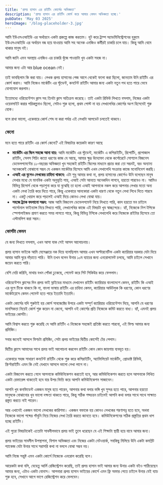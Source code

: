 ```yaml
---
title: 'প্রলয় হাসান এর রাইটিং কোর্সের অভিজ্ঞতা'
description: 'প্রলয় হাসান এর রাইটিং কোর্স করে আমার কেমন অভিজ্ঞতা হচ্ছে।'
pubDate: 'May 03 2025'
heroImage: '/blog-placeholder-3.jpg'
---
```


আমি ইউএসএআইডি এর অর্থায়নে একটা প্রকল্পে কাজ করতাম। হুট করে ট্রাম্প অ্যাডমিনিস্ট্রেশনের হুকুমে ইউএসএআইডি এর অর্থায়ন বন্ধ হয়ে যাওয়ায় আমি সহ অনেক এনজিও কর্মীরই চাকরি চলে যায়। কিন্তু আমি থেমে থাকার মানুষ নই।

আমি জানি এমন অবস্থায় এনজিও এর চাকরি খুঁজে পাওয়াটা খুব একটা সহজ না।

আমার জন্য এটা আর blue ocean নেই।

তাই ভাবছিলাম কি করা যায়। লেখক প্রলয় হাসানের পেজ আগে থেকেই ফলো করা ছিলো, জানতাম উনি রাইটিং এর কোর্স করান। আমি নিজেও মার্কেটিং এর স্টুডেন্ট, কনটেন্ট রাইটিং আমার জন্য একটা নতুন পথ হতে পারে ভেবে যোগাযোগ করলাম।

ইতোমধ্যে ওরিয়েন্টেশন ক্লাস সহ তিনটা ক্লাস অতিক্রম করেছে। তাই একটা রিভিউ লিখতে বসলাম, নিজের একটা ওয়েবসাইট করার পরিকল্পনাও ছিলো, সেটাও শুরু হলো, প্রথম পোস্ট না হয় লেখালেখির কোর্সের অংশ হিসেবেই শুরু হোক।

বলে রাখা ভালো, একেবারে কোর্স শেষ না করা পর্যন্ত এই লেখাটা আপডেট চলতেই থাকবে।

### কেনো

মনে হতে পারে রাইটিং এর কোর্স কেনো? এই বিষয়টার কয়েকটা কারণ আছে

- **মার্কেটিং এর স্কিল সহজে আনা যায়:** আমি মার্কেটিং এর স্টুডেন্ট, মার্কেটিং এ কপিরাইটিং, রিপোর্টিং, প্রপোজাল রাইটিং, সেলস পিচিং কতো ধরণের কাজ যে আছে, আমার ক্ষুদ্র উদ্যোক্তা থেকে কর্পোরেটে সোশ্যাল বিজনেস ডেভেলপমেন্টের ১১-বছরের অভিজ্ঞতা খুব সহজেই রাইটিং স্কিলের মাধ্যমে প্রচার করা তো সম্ভবই, বরং অন্যান্য অনেককেই বোঝানো সম্ভব যে একজন মার্কেটার হিসেবে আমি এখন লেখালেখি সংক্রান্ত কাজে মনোনিবেশ করছি।
- **এআই এর যুগেও লেখকের চাহিদা থাকবে:** এটা শুধু আমার কথা না, প্রলয় হাসানের কোর্সেও উনি বলেছেন মানুষ লেখার মধ্যে যে মানবিক একটা অনুভূতি পায়, এআই সেটা আনতে অনেকদিন লাগবে, হয়তো পারবেও না। আমিও বিভিন্ন রিসোর্স থেকে পড়াশুনা করে যা বুঝেছি তা হলো এআই আপনাকে নকল করে আপনার লেখার মতো অন্য একটা লেখা তৈরি করে দিতে পারে, কিন্তু একেবারে আনকোরা একটা ধারণা থেকে নতুন লেখা লিখে দিতে পারবে না। একটু খেয়াল করে পড়লেই এআই দিয়ে কোনও লেখা বোঝা যায়।
- **সহজে ট্র্যাক বদলানো সম্ভব:** আজ আমি বিজনেস ডেভেলপমেন্ট নিয়ে লিখতে পারি, কাল হয়তো মন চাইলে পার্সোনাল ফাইন্যান্স নিয়ে লিখতে পারি, লেখালেখির কাজে এই বিষয়টা খুব স্বাচ্ছন্দ্যের। হ্যাঁ, নিজেকে নিশ টপিকে স্পেশালাইজড প্রমাণ করতে সময় লাগতে পারে, কিন্তু বিভিন্ন টপিকে লেখালেখি করে নিজেকে রাইটার হিসেবে তো এস্টাবলিশ করা সম্ভব।

### কোর্সটা কেমন

যে জন্য লিখতে বসলাম, এখন আসা যাক সেই আসল আলোচনায়।

প্রলয় হাসান ভাইকে আমি মেসেঞ্জারে নক দিয়ে বলেছিলাম আমার এখন অল্টারনেটিভ একটা ক্যারিয়ার দরকার যেটা দিয়ে আবার আমি ঘুরে দাঁড়াতে পারি। উনি তখন বলেন উনার ১০ম ব্যাচের জন্য এনরোলমেন্ট চলছে, আমি চাইলে সেখানে জয়েন করতে পারি।

বেশি দেরি করিনি, মাথায় যখন পোঁকা ঢুকেছে, পেমেন্ট করে সিট সিকিউর করে ফেললাম।

ওরিয়েন্টেশন ক্লাসের দিন প্রলয় ভাই স্লাইডের মাধ্যমে দেখালেন রাইটিং ক্যারিয়ার বাংলাদেশে কেমন, রাইটিং কি এআই এর যুগে টিকে থাকবে কি না, বাংলা ভাষায় রাইটিং এর চাহিদা কেমন, ক্যারিয়ার আউটলুক কি ধরণের, কোন ধরণের মার্কেটপ্লেসে কেমন পেমেন্ট হতে পারে ইত্যাদি ইত্যাদি।

একটা কোর্সের যদি শুরুটাই হয় কোর্স সাবজেক্টের উপরে একটা সম্পূর্ণ ক্যারিয়ার ওরিয়েন্টেশন দিয়ে, আপনি যে ধরণের মানসিকতা নিয়েই কোর্স শুরু করেন না কেনো, আপনি ওই কোর্সের প্রতি নিজেকে কমিট করতে বাধ্য। হ্যাঁ, এমনই প্রলয় ভাইয়ের কোর্সটা।

আমি বিশ্বাস করতে শুরু করেছি যে আমি রাইটিং এ নিজেকে সহজেই প্রতিষ্ঠা করতে পারবো, এই ফিল্ড আমার জন্য প্রমিজিং।

সবার জন্যেই আসলে ফিল্ডটা প্রমিজিং, সেটা প্রলয় ভাইয়ের দ্বিতীয় কোর্সেই টের পেলাম।

দ্বিতীয় ক্লাসে আমাদের সাথে প্রলয় ভাই আলোচনা করলেন রাইটিং কোন কোন জায়গায় ব্যবহৃত হয়।

একেবারে সহজ সাধারণ কনটেন্ট রাইটিং থেকে শুরু করে কপিরাইটিং, অ্যাফিলিয়েট মার্কেটিং, প্রোডাক্ট রিভিউ, স্ক্রিপ্টরাইটিং এমন কি নেই যেখানে আসলে ভালো লেখা লাগে না।

একটা বিজনেস করতে গেলে আপনাকে কমিউনিকেশন করতেই হবে, আর কমিউনিকেশন করতে হলে আপনাকে লিখিত একটা রেফারেন্স থাকতেই হবে যার উপর ভিত্তি করে আপনি কমিউনিকেশন সাজাবেন।

আপনি খুব কনফিডেন্ট একজন মানুষ হতে পারেন, আপনার কথা বলার ভঙ্গি খুব সুন্দর হতে পারে, আপনার হয়তো মানুষকে বোঝানোর খুব ভালো দক্ষতা থাকতে পারে, কিন্তু সঠিক শব্দচয়ন চাইলেই আপনি কথা বলার সাথে সাথে সাক্ষাত প্রস্তুত করতে নাই পারেন।

আর এখানেই একজন ভালো লেখকের কারিশমা। একজন বক্তাকে হয় কোনও লেখকের শরণাপন্ন হতে হবে, অথবা নিজেকে ভালো শব্দের গাঁথুনি নিয়ে নিজের লেখা তৈরি করতে জানতে হবে। কমিউনিকেশনের সঠিক প্রস্তুতির প্রথম ধাপ হচ্ছে রাইটিং।

এই পুরো বিষয়টাকেই এতোটা সাবলীলভাবে প্রলয় ভাই তুলে ধরেছেন যে এই শিক্ষাটা স্থায়ী হয়ে যাবে আমার জন্য।

প্রলয় ভাইয়ের সাবলীল উপস্থাপনা, বিশাল অভিজ্ঞতা এবং নিজের একটা নেটওয়ার্ক, সবকিছু মিলিয়ে উনি একটা কমপ্লিট প্যাকেজ যেটা উনার সাথে সরাসরি কথা না বললে বোঝা সম্ভব নয়।

আমি নিজে সন্তুষ্ট এমন একটা কোর্সে নিজেকে এনরোল করেছি বলে।

আরেকটা কথা বলি, যেহেতু আর্লি রেজিস্ট্রেশন করেছি, তাই প্রলয় হাসান ভাই আমার জন্য উনার একটা বইও পাঠিয়েছেন আমার জন্য, এটাও একটা বোনাস। আপনারা প্রলয় হাসান ভাইয়ের কোর্সে এমন ফ্রি অফার পেতে চাইলে উনার যেই ব্যাচ শুরু হবে, সেখানে আগে ভাগে রেজিস্ট্রেশন করে ফেলবেন।
